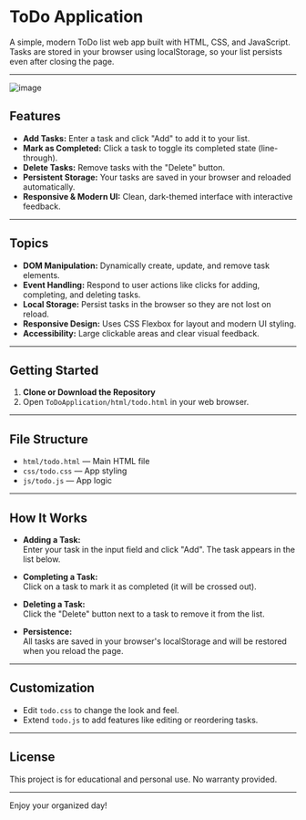 # ToDo Application

A simple, modern ToDo list web app built with HTML, CSS, and JavaScript. Tasks are stored in your browser using localStorage, so your list persists even after closing the page.

---
![image](https://github.com/user-attachments/assets/c7f035eb-6c40-437c-8517-2bdca690d5ae)

## Features

- **Add Tasks:** Enter a task and click "Add" to add it to your list.
- **Mark as Completed:** Click a task to toggle its completed state (line-through).
- **Delete Tasks:** Remove tasks with the "Delete" button.
- **Persistent Storage:** Your tasks are saved in your browser and reloaded automatically.
- **Responsive & Modern UI:** Clean, dark-themed interface with interactive feedback.

---

## Topics

- **DOM Manipulation:** Dynamically create, update, and remove task elements.
- **Event Handling:** Respond to user actions like clicks for adding, completing, and deleting tasks.
- **Local Storage:** Persist tasks in the browser so they are not lost on reload.
- **Responsive Design:** Uses CSS Flexbox for layout and modern UI styling.
- **Accessibility:** Large clickable areas and clear visual feedback.

---

## Getting Started

1. **Clone or Download the Repository**
2. Open `ToDoApplication/html/todo.html` in your web browser.

---

## File Structure

- `html/todo.html` &mdash; Main HTML file
- `css/todo.css` &mdash; App styling
- `js/todo.js` &mdash; App logic

---

## How It Works

- **Adding a Task:**  
  Enter your task in the input field and click "Add". The task appears in the list below.

- **Completing a Task:**  
  Click on a task to mark it as completed (it will be crossed out).

- **Deleting a Task:**  
  Click the "Delete" button next to a task to remove it from the list.

- **Persistence:**  
  All tasks are saved in your browser's localStorage and will be restored when you reload the page.

---

## Customization

- Edit `todo.css` to change the look and feel.
- Extend `todo.js` to add features like editing or reordering tasks.

---

## License

This project is for educational and personal use. No warranty provided.

---

Enjoy your organized day!
